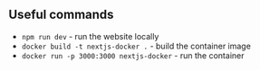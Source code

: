 ## Useful commands

- `npm run dev` - run the website locally
- `docker build -t nextjs-docker .` - build the container image
- `docker run -p 3000:3000 nextjs-docker` - run the container
